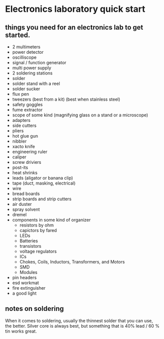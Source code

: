 # Electronics laboratory quick start

## things you need for an electronics lab to get started.

- 2 multimeters 
- power detector
- oscilliscope
- signal / function generator
- multi power supply
- 2 soldering stations
- solder
- solder stand with a reel
- solder sucker
- flux pen
- tweezers (best from a kit) (best when stainless steel)
- safety goggles
- fume extractor
- scope of some kind (magnifying glass on a stand or a microscope)
- adapters
- side cutters
- pliers
- hot glue gun
- nibbler
- xacto knife
- engineering ruler
- caliper
- screw driviers
- post-its
- heat shrinks
- leads (aligator or banana clip)
- tape (duct, masking, electrical)
- wire
- bread boards
- strip boards and strip cutters
- air duster
- spray solvent
- dremel
- components in some kind of organizer
	- resistors by ohm
	- capictors by fared
	- LEDs
	- Batteries
	- transistors
	- voltage regulators
	- ICs
	- Chokes, Coils, Inductors, Transformers, and Motors
	- SMD
	- Modules
- pin headers
- esd workmat
- fire extinguisher
- a good light

## notes on soldering 
When it comes to soldering, usually the thinnest solder that you can use, the better. Silver core is always best, but something that is 40% lead / 60 % tin works great.
